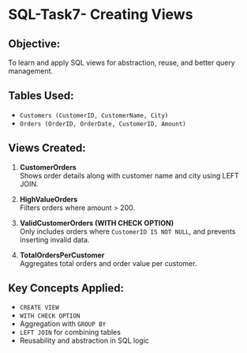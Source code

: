 # SQL-Task7- Creating Views

## Objective:
To learn and apply SQL views for abstraction, reuse, and better query management.

##  Tables Used:
- `Customers (CustomerID, CustomerName, City)`
- `Orders (OrderID, OrderDate, CustomerID, Amount)`

## Views Created:

1. **CustomerOrders**  
   Shows order details along with customer name and city using LEFT JOIN.

2. **HighValueOrders**  
   Filters orders where amount > 200.

3. **ValidCustomerOrders (WITH CHECK OPTION)**  
   Only includes orders where `CustomerID IS NOT NULL`, and prevents inserting invalid data.

4. **TotalOrdersPerCustomer**  
   Aggregates total orders and order value per customer.

##  Key Concepts Applied:
- `CREATE VIEW`
- `WITH CHECK OPTION`
- Aggregation with `GROUP BY`
- `LEFT JOIN` for combining tables
- Reusability and abstraction in SQL logic

